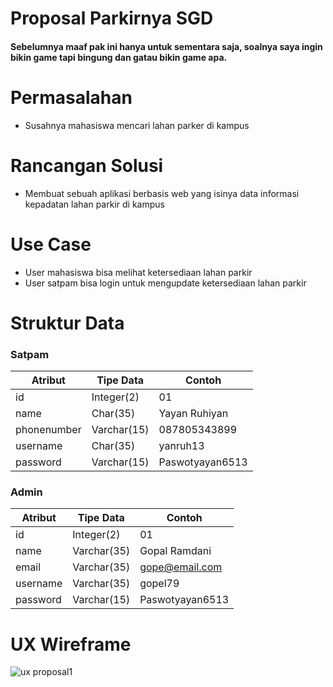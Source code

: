 # Proposal Parkirnya SGD
#### Sebelumnya maaf pak ini hanya untuk sementara saja, soalnya saya ingin bikin game tapi bingung dan gatau bikin game apa.
# Permasalahan
-	Susahnya mahasiswa mencari lahan parker di kampus 
# Rancangan Solusi
-	Membuat sebuah aplikasi berbasis web yang isinya data informasi kepadatan lahan parkir di kampus
# Use Case
-	User mahasiswa bisa melihat ketersediaan lahan parkir
-	User satpam bisa login untuk mengupdate ketersediaan lahan parkir
# Struktur Data
### Satpam
Atribut|Tipe Data|Contoh
---|---|---
id	| Integer(2) |	01
name |	Char(35) |	Yayan Ruhiyan
phonenumber |	Varchar(15) |	087805343899
username |	Char(35) |	yanruh13
password |	Varchar(15) |	Paswotyayan6513
### Admin
Atribut|Tipe Data|Contoh
---|---|---
id |	Integer(2) |	01
name |	Varchar(35) |	Gopal Ramdani
email |	Varchar(35) |	gope@email.com
username |	Varchar(35) |	gopel79
password |	Varchar(15) |	Paswotyayan6513

# UX Wireframe
 ![ux proposal1](https://user-images.githubusercontent.com/101171611/190218169-a450c127-c440-4e13-8531-d478e68a6d24.jpeg)

